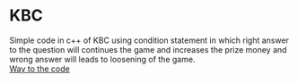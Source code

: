# KBC
Simple code  in c++ of KBC using condition statement in which right answer to the question will continues the game and increases the prize money and wrong answer will leads to loosening of the game.<br/>
[Way to the code](https://github.com/ASTHA193/KBC/commit/69273bfba097b91f50b56c8addbd49aada335c32)
